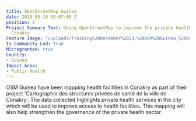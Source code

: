 ```yaml
---
title: OpenStreetMap Guinea
date: 2018-05-16 08:07:00 Z
position: 6
Project Summary Text: Using OpenStreetMap to improve the private health sector in
  Conakry
Feature Image: "/uploads/Training%20December%2023,%20OSM%20Guinea,%20Nethope%202017.jpg"
Is Community-Led: true
Micrograntee: true
Country:
- Guinea
Impact Area:
- Public Health
---
```


OSM Guinea have been mapping health facilities in Conakry as part of their project 'Cartographie des structures privées de santé de la ville de Conakry'. The data collected highlights private health services in the city which will be used to improve access to health facilities. This mapping will also help strengthen the governance of the private health sector.